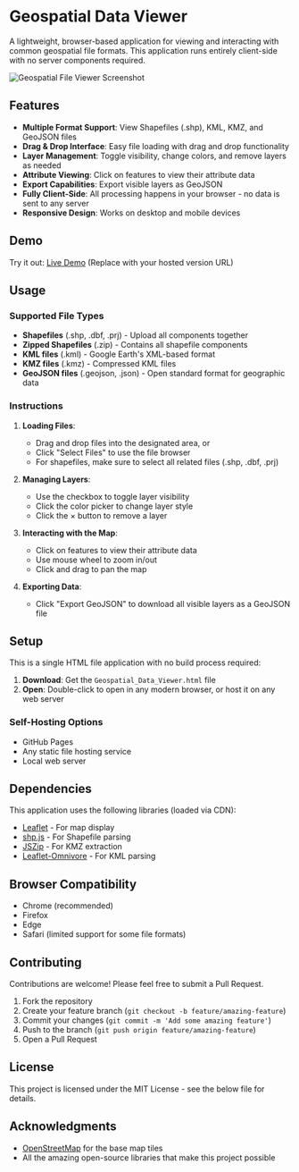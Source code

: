 # Geospatial Data Viewer

A lightweight, browser-based application for viewing and interacting with common geospatial file formats. This application runs entirely client-side with no server components required.

![Geospatial File Viewer Screenshot]((https://raw.githubusercontent.com/cpickett101/GeospatialDataViewer/main/GeospatialDataViewer.png))

## Features

- **Multiple Format Support**: View Shapefiles (.shp), KML, KMZ, and GeoJSON files
- **Drag & Drop Interface**: Easy file loading with drag and drop functionality
- **Layer Management**: Toggle visibility, change colors, and remove layers as needed
- **Attribute Viewing**: Click on features to view their attribute data
- **Export Capabilities**: Export visible layers as GeoJSON
- **Fully Client-Side**: All processing happens in your browser - no data is sent to any server
- **Responsive Design**: Works on desktop and mobile devices

## Demo

Try it out: [Live Demo](#) (Replace with your hosted version URL)

## Usage

### Supported File Types

- **Shapefiles** (.shp, .dbf, .prj) - Upload all components together
- **Zipped Shapefiles** (.zip) - Contains all shapefile components
- **KML files** (.kml) - Google Earth's XML-based format
- **KMZ files** (.kmz) - Compressed KML files
- **GeoJSON files** (.geojson, .json) - Open standard format for geographic data

### Instructions

1. **Loading Files**:
   - Drag and drop files into the designated area, or
   - Click "Select Files" to use the file browser
   - For shapefiles, make sure to select all related files (.shp, .dbf, .prj)

2. **Managing Layers**:
   - Use the checkbox to toggle layer visibility
   - Click the color picker to change layer style
   - Click the × button to remove a layer

3. **Interacting with the Map**:
   - Click on features to view their attribute data
   - Use mouse wheel to zoom in/out
   - Click and drag to pan the map

4. **Exporting Data**:
   - Click "Export GeoJSON" to download all visible layers as a GeoJSON file

## Setup

This is a single HTML file application with no build process required:

1. **Download**: Get the `Geospatial_Data_Viewer.html` file
2. **Open**: Double-click to open in any modern browser, or host it on any web server

### Self-Hosting Options

- GitHub Pages
- Any static file hosting service
- Local web server

## Dependencies

This application uses the following libraries (loaded via CDN):

- [Leaflet](https://leafletjs.com/) - For map display
- [shp.js](https://github.com/calvinmetcalf/shapefile-js) - For Shapefile parsing
- [JSZip](https://stuk.github.io/jszip/) - For KMZ extraction
- [Leaflet-Omnivore](https://github.com/mapbox/leaflet-omnivore) - For KML parsing

## Browser Compatibility

- Chrome (recommended)
- Firefox
- Edge
- Safari (limited support for some file formats)

## Contributing

Contributions are welcome! Please feel free to submit a Pull Request.

1. Fork the repository
2. Create your feature branch (`git checkout -b feature/amazing-feature`)
3. Commit your changes (`git commit -m 'Add some amazing feature'`)
4. Push to the branch (`git push origin feature/amazing-feature`)
5. Open a Pull Request

## License

This project is licensed under the MIT License - see the below file for details.

## Acknowledgments

- [OpenStreetMap](https://www.openstreetmap.org/) for the base map tiles
- All the amazing open-source libraries that make this project possible
